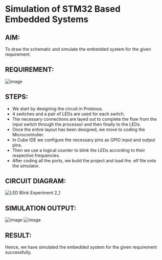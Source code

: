 # Simulation of STM32 Based Embedded Systems

## AIM:
To draw the schematic and simulate the embedded system for the given requirement.

## REQUIREMENT:
![image](https://user-images.githubusercontent.com/6159567/228723969-3892a2a3-3743-4300-9636-ba0dba4ed150.png)

## STEPS:
- We start by designing the circuit in Proteous.
- 4 switches and a pair of LEDs are used for each switch.
- The necessary connections are layed out to complete the flow from the input switch through the processor and then finally to the LEDs.
- Once the entire layout has been designed, we move to coding the Microcontroller. 
- In Cube IDE we configure the necessary pins as GPIO input and output pins.
- Then we use a logical counter to blink the LEDs according to their respective frequencies.
- After coding all the ports, we build the project and load the .elf file onto the simulator.

## CIRCUIT DIAGRAM:

![LED Blink Experiment 2_1](https://user-images.githubusercontent.com/65499285/229127731-49071001-cc04-4a6a-8c31-2cb614257e9b.jpg)

## SIMULATION OUTPUT:
![image](https://user-images.githubusercontent.com/65499285/229127870-aad3f046-159b-4324-9910-7403ad7cc6cd.png)
![image](https://user-images.githubusercontent.com/65499285/229127892-399163d4-13b3-481d-826e-51137e9775f9.png)


## RESULT:
Hence, we have simulated the embedded system for the given requirement successfully.
